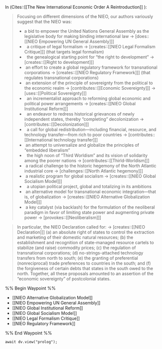 In (Сites::[[The New International Economic Order A Reintroduction]] ):

 >Focusing on different dimensions of the NIEO, our authors variously suggest that the NIEO was:
> - a bid to empower the United Nations General Assembly as the legislative body for making binding international law
> 	-> [does::[[NIEO Empowering UN General Assembly]]]
> -   a critique of legal formalism
> 	-> [creates::[[NIEO Legal Formalism Critique]]] (that targets legal formalism)
> -   the genealogical starting point for “the right to development”
> 	-> [creates::[[Right to development]]]
> -  an effort to create a global regulatory framework for transnational corporations
> 	-> [creates::[[NIEO Regulatory Framework]]] (that regulates transnational corporations)
> -  an extension of the principle of sovereignty from the political to the economic realm
> 	-> [contributes::[[Economic Sovereignty]]]
> 	-> [uses::[[Political Sovereignty]]]
> -   an incrementalist approach to reforming global economic and political power arrangements
> 	-> [creates::[[NIEO Global Institutional Reform]]]
> -   an endeavor to redress historical grievances of newly independent states, thereby “completing” decolonization
> 	-> [contributes::[[Decolonization]]] 
> -   a call for global redistribution—including financial, resource, and technology transfer—from rich to poor countries
> 	-> [contributes::[[International technology transfer]]]
> -  an attempt to universalize and globalize the principles of “embedded liberalism” 
> -   the high noon of “Third Worldism” and its vision of solidarity among the poorer nations
> 	-> [contributes::[[Thirld-Worldism]]]
> -  a radical challenge to the historic hegemony of the North Atlantic industrial core
> 	-> [challenges::[[North Atlantic hegemony]]]
> -  a realistic program for global socialism
> 	-> [creates::[[NIEO Global Socialism Model]]]
> -   a utopian political project, global and totalizing in its ambitions
> -  an alternative model for transnational economic integration—that is, of globalization
> 	-> [creates::[[NIEO Alternative Globalization Model]]]
> -  a key catalyst (via backlash) for the formulation of the neoliberal paradigm in favor of limiting state power and augmenting private power
> 	-> [provokes::[[Neoliberalism]]] 

>In particular, the NIEO Declaration called for: 
>	-> [creates::[[NIEO Declaration]]]
>(a) an absolute right of states to control the extraction and marketing of their domestic natural resources; 
>(b) the establishment and recognition of state-managed resource cartels to stabilize (and raise) commodity prices; 
>(c) the regulation of transnational corporations; 
>(d) no-strings-attached technology transfers from north to south; 
>(e) the granting of preferential (nonreciprocal) trade preferences to countries in the south; and 
>(f) the forgiveness of certain debts that states in the south owed to the north. Together, all these proposals amounted to an assertion of the “economic sovereignty” of postcolonial states.


%% Begin Waypoint %%
- [[NIEO Alternative Globalization Model]]
- [[NIEO Empowering UN General Assembly]]
- [[NIEO Global Institutional Reform]]
- [[NIEO Global Socialism Model]]
- [[NIEO Legal Formalism Critique]]
- [[NIEO Regulatory Framework]]

%% End Waypoint %%

```dataviewjs
await dv.view("prolog");
```
 